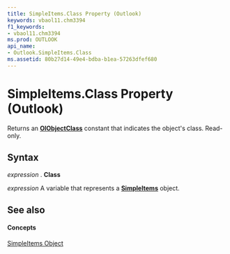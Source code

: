 ```yaml
---
title: SimpleItems.Class Property (Outlook)
keywords: vbaol11.chm3394
f1_keywords:
- vbaol11.chm3394
ms.prod: OUTLOOK
api_name:
- Outlook.SimpleItems.Class
ms.assetid: 80b27d14-49e4-bdba-b1ea-57263dfef680
---
```



# SimpleItems.Class Property (Outlook)

Returns an  **[OlObjectClass](olobjectclass-enumeration-outlook.md)** constant that indicates the object's class. Read-only.


## Syntax

 _expression_ . **Class**

 _expression_ A variable that represents a **[SimpleItems](simpleitems-object-outlook.md)** object.


## See also


#### Concepts


[SimpleItems Object](simpleitems-object-outlook.md)

